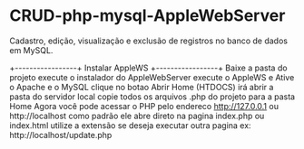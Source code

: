 # CRUD-php-mysql-AppleWebServer
Cadastro, edição, visualização e exclusão de registros no banco de dados em MySQL.


+-----------------+
Instalar AppleWS
+-----------------+
Baixe a pasta do projeto
execute o instalador do AppleWebServer
execute o AppleWS e Ative o Apache e o MySQL
clique no botao Abrir Home (HTDOCS)
irá abrir a pasta do servidor local
copie todos os arquivos .php do projeto para a pasta Home
Agora você pode acessar o PHP pelo endereco http://127.0.0.1 ou http://localhost
como padrão ele abre direto na pagina index.php ou index.html
utilize a extensão se deseja executar outra pagina ex: http://localhost/update.php
